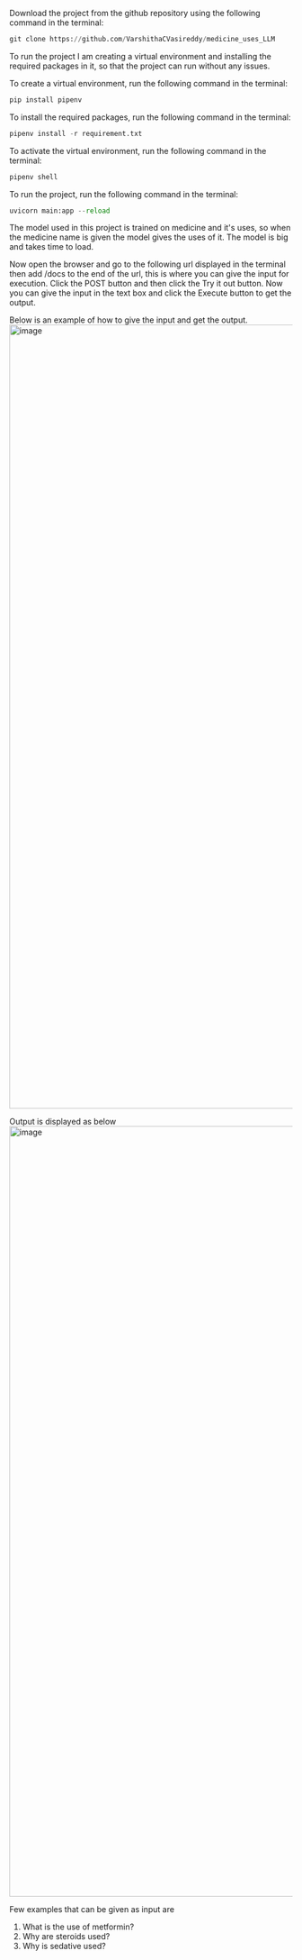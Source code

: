 Download the project from the github repository using the following command in the terminal:

```python
git clone https://github.com/VarshithaCVasireddy/medicine_uses_LLM
```

To run the project I am creating a virtual environment and installing the required packages in it, so that the project can run without any issues.

To create a virtual environment, run the following command in the terminal:

```python
pip install pipenv
```

To install the required packages, run the following command in the terminal:

```python
pipenv install -r requirement.txt
```

To activate the virtual environment, run the following command in the terminal:

```python
pipenv shell
```

To run the project, run the following command in the terminal:

```python
uvicorn main:app --reload
```

The model used in this project is trained on medicine and it's uses, so when the medicine name is given the model gives the uses of it. The model is big and takes time to load.

Now open the browser and go to the following url displayed in the terminal then add /docs to the end of the url, this is where you can give the input for execution. Click the POST button and then click the Try it out button. Now you can give the input in the text box and click the Execute button to get the output.

Below is an example of how to give the input and get the output.
<img width="1392" alt="image" src="https://github.com/VarshithaCVasireddy/Sensitive_Information_Redactor/assets/96924488/e54ae8a4-44de-475b-aa07-5862fa121d08">


Output is displayed as below
<img width="1368" alt="image" src="https://github.com/VarshithaCVasireddy/Sensitive_Information_Redactor/assets/96924488/a6baecbb-749c-4942-a5c2-3a63e410d37b">

Few examples that can be given as input are
1. What is the use of metformin?
2. Why are steroids used?
3. Why is sedative used?